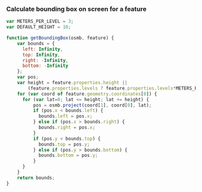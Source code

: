 <link rel="stylesheet" href="https://raw.githubusercontent.com/OSMBuildings/OSMBuildings/master/dist/OSMBuildings/OSMBuildings.css">
<link rel=stylesheet href=assets/tutorial_prep.css>
<script src=https://rawgit.com/OSMBuildings/OSMBuildings/master/dist/OSMBuildings/OSMBuildings.js></script>

<div id='map'></div>

<script src=assets/tutorial_prep.js></script>

<script>
  var METERS_PER_LEVEL = 3;
  var DEFAULT_HEIGHT = 10;

  function getBoundingBox(osmb, feature) {
      var bounds = {
        left: Infinity,
        top: Infinity,
        right: -Infinity,
        bottom: -Infinity
      };
      var pos;
      var height = feature.properties.height || 
          (feature.properties.levels ? feature.properties.levels*METERS_PER_LEVEL : DEFAULT_HEIGHT);
      for (var coord of feature.geometry.coordinates[0]) {
        for (var lat=0; lat <= height; lat += height) {
            pos = osmb.project(coord[1], coord[0], lat);
            if (pos.x < bounds.left) {
              bounds.left = pos.x;
            } else if (pos.x > bounds.right) {
              bounds.right = pos.x;
            }
            if (pos.y < bounds.top) {
              bounds.top = pos.y;
            } else if (pos.y > bounds.bottom) {
              bounds.bottom = pos.y;
            }
        }
      }
      return bounds;
  }
</script>

### Calculate bounding box on screen for a feature

````javascript
var METERS_PER_LEVEL = 3;
var DEFAULT_HEIGHT = 10;

function getBoundingBox(osmb, feature) {
    var bounds = {
      left: Infinity,
      top: Infinity,
      right: -Infinity,
      bottom: -Infinity
    };
    var pos;
    var height = feature.properties.height || 
        (feature.properties.levels ? feature.properties.levels*METERS_PER_LEVEL : DEFAULT_HEIGHT);
    for (var coord of feature.geometry.coordinates[0]) {
      for (var lat=0; lat <= height; lat += height) {
          pos = osmb.project(coord[1], coord[0], lat);
          if (pos.x < bounds.left) {
            bounds.left = pos.x;
          } else if (pos.x > bounds.right) {
            bounds.right = pos.x;
          }
          if (pos.y < bounds.top) {
            bounds.top = pos.y;
          } else if (pos.y > bounds.bottom) {
            bounds.bottom = pos.y;
          }
      }
    }
    return bounds;
}
````
